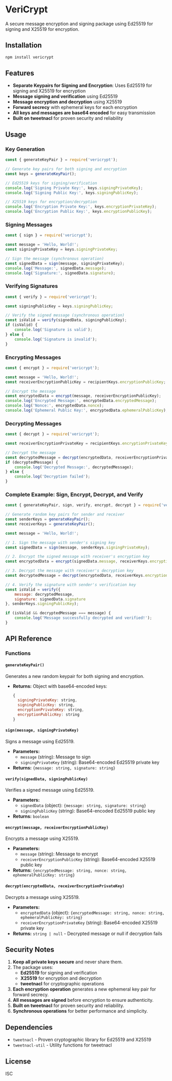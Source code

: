# VeriCrypt

A secure message encryption and signing package using Ed25519 for signing and X25519 for encryption.

## Installation

```bash
npm install vericrypt
```

## Features

- **Separate Keypairs for Signing and Encryption**: Uses Ed25519 for signing and X25519 for encryption
- **Message signing and verification** using Ed25519
- **Message encryption and decryption** using X25519
- **Forward secrecy** with ephemeral keys for each encryption
- **All keys and messages are base64 encoded** for easy transmission
- **Built on tweetnacl** for proven security and reliability

## Usage

### Key Generation

```javascript
const { generateKeyPair } = require('vericrypt');

// Generate key pairs for both signing and encryption
const keys = generateKeyPair();

// Ed25519 keys for signing/verification
console.log('Signing Private Key:', keys.signingPrivateKey);
console.log('Signing Public Key:', keys.signingPublicKey);

// X25519 keys for encryption/decryption
console.log('Encryption Private Key:', keys.encryptionPrivateKey);
console.log('Encryption Public Key:', keys.encryptionPublicKey);
```

### Signing Messages

```javascript
const { sign } = require('vericrypt');

const message = 'Hello, World!';
const signingPrivateKey = keys.signingPrivateKey;

// Sign the message (synchronous operation)
const signedData = sign(message, signingPrivateKey);
console.log('Message:', signedData.message);
console.log('Signature:', signedData.signature);
```

### Verifying Signatures

```javascript
const { verify } = require('vericrypt');

const signingPublicKey = keys.signingPublicKey;

// Verify the signed message (synchronous operation)
const isValid = verify(signedData, signingPublicKey);
if (isValid) {
    console.log('Signature is valid');
} else {
    console.log('Signature is invalid');
}
```

### Encrypting Messages

```javascript
const { encrypt } = require('vericrypt');

const message = 'Hello, World!';
const receiverEncryptionPublicKey = recipientKeys.encryptionPublicKey;

// Encrypt the message
const encryptedData = encrypt(message, receiverEncryptionPublicKey);
console.log('Encrypted Message:', encryptedData.encryptedMessage);
console.log('Nonce:', encryptedData.nonce);
console.log('Ephemeral Public Key:', encryptedData.ephemeralPublicKey);
```

### Decrypting Messages

```javascript
const { decrypt } = require('vericrypt');

const receiverEncryptionPrivateKey = recipientKeys.encryptionPrivateKey;

// Decrypt the message
const decryptedMessage = decrypt(encryptedData, receiverEncryptionPrivateKey);
if (decryptedMessage) {
    console.log('Decrypted Message:', decryptedMessage);
} else {
    console.log('Decryption failed');
}
```

### Complete Example: Sign, Encrypt, Decrypt, and Verify

```javascript
const { generateKeyPair, sign, verify, encrypt, decrypt } = require('vericrypt');

// Generate random key pairs for sender and receiver
const senderKeys = generateKeyPair();
const receiverKeys = generateKeyPair();

const message = 'Hello, World!';

// 1. Sign the message with sender's signing key
const signedData = sign(message, senderKeys.signingPrivateKey);

// 2. Encrypt the signed message with receiver's encryption key
const encryptedData = encrypt(signedData.message, receiverKeys.encryptionPublicKey);

// 3. Decrypt the message with receiver's decryption key
const decryptedMessage = decrypt(encryptedData, receiverKeys.encryptionPrivateKey);

// 4. Verify the signature with sender's verification key
const isValid = verify({
    message: decryptedMessage,
    signature: signedData.signature
}, senderKeys.signingPublicKey);

if (isValid && decryptedMessage === message) {
    console.log('Message successfully decrypted and verified!');
}
```

## API Reference

### Functions

#### `generateKeyPair()`
Generates a new random keypair for both signing and encryption.
- **Returns:** Object with base64-encoded keys:
  ```javascript
  {
    signingPrivateKey: string,
    signingPublicKey: string,
    encryptionPrivateKey: string,
    encryptionPublicKey: string
  }
  ```

#### `sign(message, signingPrivateKey)`
Signs a message using Ed25519.
- **Parameters:**
  - `message` (string): Message to sign
  - `signingPrivateKey` (string): Base64-encoded Ed25519 private key
- **Returns:** `{message: string, signature: string}`

#### `verify(signedData, signingPublicKey)`
Verifies a signed message using Ed25519.
- **Parameters:**
  - `signedData` (object): `{message: string, signature: string}`
  - `signingPublicKey` (string): Base64-encoded Ed25519 public key
- **Returns:** `boolean`

#### `encrypt(message, receiverEncryptionPublicKey)`
Encrypts a message using X25519.
- **Parameters:**
  - `message` (string): Message to encrypt
  - `receiverEncryptionPublicKey` (string): Base64-encoded X25519 public key
- **Returns:** `{encryptedMessage: string, nonce: string, ephemeralPublicKey: string}`

#### `decrypt(encryptedData, receiverEncryptionPrivateKey)`
Decrypts a message using X25519.
- **Parameters:**
  - `encryptedData` (object): `{encryptedMessage: string, nonce: string, ephemeralPublicKey: string}`
  - `receiverEncryptionPrivateKey` (string): Base64-encoded X25519 private key
- **Returns:** `string | null` - Decrypted message or null if decryption fails

## Security Notes

1. **Keep all private keys secure** and never share them.
2. The package uses:
   - **Ed25519** for signing and verification
   - **X25519** for encryption and decryption
   - **tweetnacl** for cryptographic operations
3. **Each encryption operation** generates a new ephemeral key pair for forward secrecy.
4. **All messages are signed** before encryption to ensure authenticity.
5. **Built on tweetnacl** for proven security and reliability.
6. **Synchronous operations** for better performance and simplicity.

## Dependencies

- `tweetnacl` - Proven cryptographic library for Ed25519 and X25519
- `tweetnacl-util` - Utility functions for tweetnacl

## License

ISC 